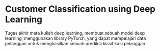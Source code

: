 # Customer Classification using Deep Learning
Tugas akhir mata kuliah deep learning, membuat sebuah model deep learning, menggunakan library PyTorch,  yang dapat mempelajari data pelanggan untuk menghasilkan sebuah prediksi klasifikasi pelanggan
